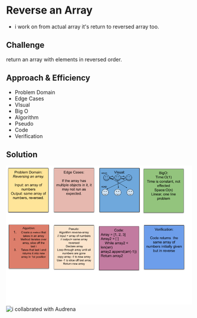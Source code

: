 # Reverse an Array
- i work on from actual array it's return to reversed array too. 

## Challenge
return an array with elements in reversed order.

## Approach & Efficiency
- Problem Domain
- Edge Cases
- VIsual
- Big O
- Algorithm
- Pseudo
- Code
- Verification

## Solution
![revered array whitboard](../assets/reverse-array.png)
![i collabrated with Audrena](https://github.com/NyxofDarkness)

